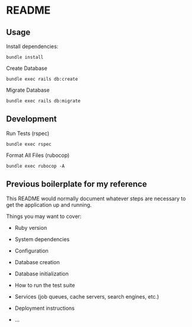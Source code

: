# README

## Usage

Install dependencies:
```shell
bundle install
```

Create Database
```shell
bundle exec rails db:create
```

Migrate Database
```shell
bundle exec rails db:migrate
```

## Development

Run Tests (rspec)
```shell
bundle exec rspec
```

Format All Files (rubocop)
```shell
bundle exec rubocop -A
```

## Previous boilerplate for my reference

This README would normally document whatever steps are necessary to get the
application up and running.

Things you may want to cover:

* Ruby version

* System dependencies

* Configuration

* Database creation

* Database initialization

* How to run the test suite

* Services (job queues, cache servers, search engines, etc.)

* Deployment instructions

* ...
